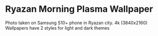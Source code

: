# Ryazan Morning Plasma Wallpaper
Photo taken on Samsung S10+ phone in Ryazan city.
4k (3840x2160)
Wallpapers have 2 styles for light and dark themes
